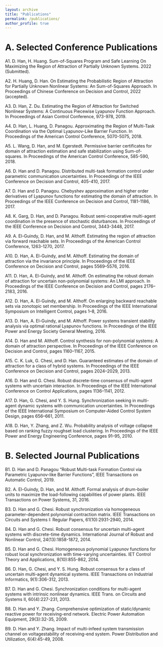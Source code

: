 ```yaml
---
layout: archive
title: "Publications"
permalink: /publications/
author_profile: true
---
```

A. Selected Conference Publications
======
A1. D. Han, H. Huang. Sum-of-Squares Program and Safe Learning On Maximizing the Region of Attraction of Partially Unknown Systems. 2022 (Submitted).

A2. H. Huang, D. Han. On Estimating the Probabilistic Region of Attraction for Partially Unknown Nonlinear Systems: An Sum-of-Squares Approach. In Proceedings of Chinese Conference on Decision and Control, 2022 (accepted).

A3. D. Han, Z. Du. Estimating the Region of Attraction for Switched Nonlinear Systems: A Continuous Piecewise Lyapunov Function Approach. In Proceedings of Asian Control Conference, 973-978, 2019.

A4. D. Han, L. Huang, D. Panagou. Approximating the Region of Multi-Task Coordination via the Optimal Lyapunov-Like Barrier Function. In Proceedings of the American Control Conference, 5070-5075, 2018.

A5. L. Wang, D. Han, and M. Egerstedt.  Permissive  barrier certificates for domain of attraction estimation and safe stabilization using Sum-of-squares.  In Proceedings of the American Control Conference, 585-590, 2018.

A6. D. Han and D. Panagou. Distributed multi-task formation control under parametric communication  uncertainties. In Proceedings of the IEEE Conference on Decision and Control, 405-410, 2017.

A7. D. Han and D. Panagou.  Chebyshev approximation and higher order derivatives of Lyapunov functions for estimating the domain of attraction. In Proceedings of the IEEE Conference on Decision and Control, 1181-1186, 2017.

A8. K. Garg, D. Han, and D. Panagou. Robust semi-cooperative multi-agent coordination in the presence of stochastic disturbances. In Proceedings of the IEEE Conference on Decision and Control, 3443-3448, 2017.

A9. A. El-Guindy, D. Han, and M. Althoff. Estimating the region of attraction via forward reachable sets. In Proceedings  of the American  Control Conference, 1263-1270, 2017.

A10. D. Han, A. El-Guindy, and M. Althoff.  Estimating the domain of attraction via the invariance principle. In Proceedings of the IEEE Conference on Decision and Control, pages 5569–5576, 2016.

A11. D. Han, A. El-Guindy, and M. Althoff. On estimating the robust domain of attraction for uncertain non-polynomial systems: An LMI approach. In Proceedings of the IEEE Conference on Decision and Control, pages 2176–2183, 2016.

A12. D. Han, A. El-Guindy, and M. Althoff.  On enlarging backward reachable sets via zonotopic set membership. In Proceedings  of the IEEE  International Symposium on Intelligent Control, pages 1–8, 2016.

A13. D. Han, A. El-Guindy, and M. Althoff. Power systems transient stability analysis via optimal rational Lyapunov functions. In Proceedings of the IEEE Power and Energy Society General  Meeting, 2016.

A14. D. Han and M. Althoff.  Control  synthesis  for non-polynomial systems:  A domain of attraction perspective. In Proceedings of the IEEE Conference on Decision and Control, pages 1160–1167, 2015.

A15. C. K. Luk, G. Chesi, and D. Han. Guaranteed estimates of the domain of attraction for a class of hybrid systems. In Proceedings of the IEEE Conference on Decision and Control, pages 2024–2029, 2013.

A16. D. Han and G. Chesi.  Robust discrete-time consensus of multi-agent systems with uncertain  interaction. In Proceedings of the IEEE International Conference on Control  Applications, pages 1136–1141, 2012.
 
A17. D. Han, G. Chesi, and Y. S. Hung. Synchronization seeking in multi-agent dynamic systems with communication uncertainties. In Proceedings of the IEEE International Symposium on Computer-Aided  Control  System Design, pages 656–661, 2011.

A18. D. Han, Y. Zhang, and Z. Wu.  Probability analysis of voltage  collapse  based on ranking fuzzy roughset load clustering. In Proceedings of the IEEE Power and Energy Engineering  Conference, pages 91–95, 2010.


B. Selected Journal Publications
======
B1. D. Han and D. Panagou “Robust Multi-task Formation Control via Parametric Lyapunov-like Barrier Functions”, IEEE Transactions on Automatic Control, 2019.

B2. A. El-Guindy, D. Han, and M. Althoff. Formal analysis of drum-boiler units to maximize the load-following capabilities of power plants. IEEE Transactions on Power Systems, 31, 2016.

B3. D. Han and G. Chesi. Robust synchronization via homogeneous parameter-dependent polynomial contraction matrix. IEEE Transactions on Circuits and Systems I: Regular Papers, 61(10):2931-2940, 2014.

B4. D. Han and G. Chesi. Robust consensus for uncertain multi-agent systems with discrete-time dynamics. International Journal of Robust and Nonlinear Control, 24(13):1858-1872, 2014.

B5. D. Han and G. Chesi. Homogeneous polynomial Lyapunov functions for robust local synchronization with time-varying uncertainties. IET Control Theory and Applications, 8(10):855-862, 2014.

B6. D. Han, G. Chesi, and Y. S. Hung. Robust consensus for a class of uncertain multi-agent dynamical systems. IEEE Transactions on Industrial Informatics, 9(1):306-312, 2013.

B7. D. Han and G. Chesi. Synchronization conditions for multi-agent systems with intrinsic nonlinear dynamics. IEEE Trans. on Circuits and Systems II, 60(4):227-231, 2013.

B8. D. Han and Y. Zhang. Comprehensive optimization of static/dynamic reactive power for receiving-end network. Electric Power Automation Equipment, 29(3):32-35, 2009.

B9. D. Han and Y. Zhang. Impact of multi-infeed system transmission channel on voltagestability of receiving-end system. Power Distribution and Utilization, 6(4):45-49, 2008.


